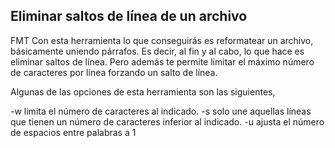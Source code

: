 ## Eliminar saltos de línea de un archivo

FMT
Con esta herramienta lo que conseguirás es reformatear un archivo, básicamente uniendo párrafos. Es decir, al fin y al cabo, lo que hace es eliminar saltos de línea. Pero además te permite limitar el máximo número de caracteres por línea forzando un salto de línea.

Algunas de las opciones de esta herramienta son las siguientes,

-w limita el número de caracteres al indicado.
-s solo une aquellas líneas que tienen un número de caracteres inferior al indicado.
-u ajusta el número de espacios entre palabras a 1